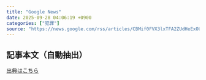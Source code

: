 ```yaml
---
title: "Google News"
date: 2025-09-28 04:06:19 +0900
categories: ["犯罪"]
source: "https://news.google.com/rss/articles/CBMif0FVX3lxTFA2ZUdHeExOUkQwb3BRVUpoSlllNXhRSGtfRmNtMXVVZnZIX3VpV3RPYUJFUUk1cDUybkh3YXo4dThEVnd2NUVVSkxvdi02VkR5Zjdqd1g1Ty1vaG9IcWJyYnhxZndnamZjenVCVDJQVkNXNXoxdFRjTm5aTlhUa0U?oc=5"
---
```


## 記事本文（自動抽出）
<body class="y0K44d EA71Tc" id="readabilityBody"></body>

[出典はこちら](https://news.google.com/rss/articles/CBMif0FVX3lxTFA2ZUdHeExOUkQwb3BRVUpoSlllNXhRSGtfRmNtMXVVZnZIX3VpV3RPYUJFUUk1cDUybkh3YXo4dThEVnd2NUVVSkxvdi02VkR5Zjdqd1g1Ty1vaG9IcWJyYnhxZndnamZjenVCVDJQVkNXNXoxdFRjTm5aTlhUa0U?oc=5)
